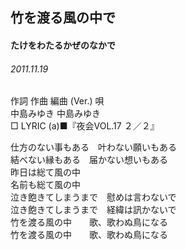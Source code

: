 ## 竹を渡る風の中で
#### たけをわたるかぜのなかで
###### 2011.11.19


作詞  作曲  編曲 (Ver.)   唄  
中島みゆき   中島みゆき          
□ LYRIC (a)■『夜会VOL.17 ２／２』  
  
仕方のない事もある　叶わない願いもある  
結べない縁もある　届かない想いもある  
昨日は総て風の中  
名前も総て風の中  
泣き飽きてしまうまで　慰めは言わないで  
泣き飽きてしまうまで　経緯は訊かないで  
竹を渡る風の中　　歌、歌わぬ鳥になる  
竹を渡る風の中　　歌、歌わぬ鳥になる  